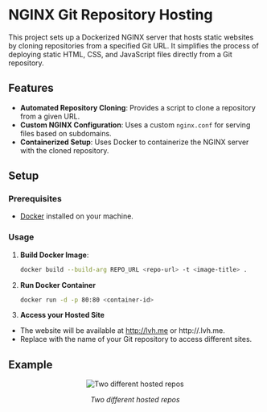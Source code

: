 # NGINX Git Repository Hosting

This project sets up a Dockerized NGINX server that hosts static websites by cloning repositories from a specified Git URL. It simplifies the process of deploying static HTML, CSS, and JavaScript files directly from a Git repository. 

## Features

- **Automated Repository Cloning**: Provides a script to clone a repository from a given URL.
- **Custom NGINX Configuration**: Uses a custom `nginx.conf` for serving files based on subdomains.
- **Containerized Setup**: Uses Docker to containerize the NGINX server with the cloned repository.

## Setup

### Prerequisites

- [Docker](https://docs.docker.com/get-docker/) installed on your machine.

### Usage

1. **Build Docker Image**:
 
   ```bash
   docker build --build-arg REPO_URL <repo-url> -t <image-title> .
2. **Run Docker Container**
    ``` bash
    docker run -d -p 80:80 <container-id>
      ```
3. **Access your Hosted Site**
- The website will be available at http://lvh.me or http://<subdomain>.lvh.me.
- Replace <subdomain> with the name of your Git repository to access different sites.

## Example
<div align="center">
    <img src="img/example.png" alt="Two different hosted repos">
    <p><em>Two different hosted repos</em></p>
</div>
